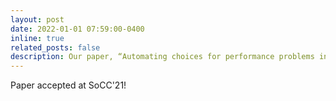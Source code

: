 ```yaml
---
layout: post
date: 2022-01-01 07:59:00-0400
inline: true
related_posts: false
description: Our paper, “Automating choices for performance problems in distributed applications with VAIF," was accepted at SoCC'21! Congrats to Mert Toslali and the rest of the team.
---
```


Paper accepted at SoCC'21!
